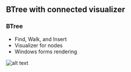 ## BTree with connected visualizer

### BTree
- Find, Walk, and Insert
- Visualizer for nodes
- Windows forms rendering

![alt text](https://github/com/paul-kimmel/BTreeVisualizer/blobl/visualized_tree.png?raw=true)
